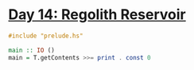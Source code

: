 # [Day 14: Regolith Reservoir](https://adventofcode.com/2022/day/14)

```haskell
#include "prelude.hs"

main :: IO ()
main = T.getContents >>= print . const 0
```
